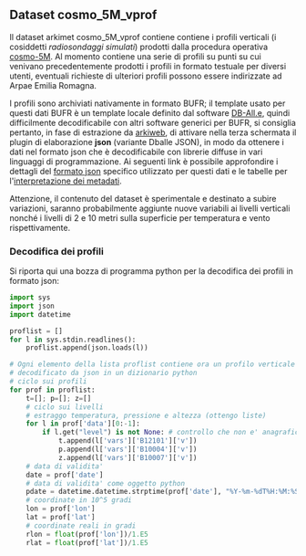 ## Dataset cosmo_5M_vprof

Il dataset arkimet cosmo_5M_vprof contiene contiene i profili
verticali (i cosiddetti *radiosondaggi simulati*) prodotti dalla
procedura operativa [cosmo-5M](cosmo-5M). Al momento contiene una
serie di profili su punti su cui venivano precedentemente prodotti i
profili in formato testuale per diversi utenti, eventuali richieste di
ulteriori profili possono essere indirizzate ad Arpae Emilia Romagna.

I profili sono archiviati nativamente in formato BUFR; il template
usato per questi dati BUFR è un template locale definito dal software
[DB-All.e](https://github.com/ARPA-SIMC/dballe), quindi difficilmente
decodificabile con altri software generici per BUFR, si consiglia
pertanto, in fase di estrazione da [arkiweb](arkiweb), di attivare
nella terza schermata il plugin di elaborazione **json** (variante
Dballe JSON), in modo da ottenere i dati nel formato json che è
decodificabile con librerie diffuse in vari linguaggi di
programmazione. Ai seguenti link è possibile approfondire i dettagli
del [formato
json](http://www.raspibo.org/wiki/index.php/Gruppo_Meteo/RFC-rmap#Formati)
specifico utilizzato per questi dati e le tabelle per
l'[interpretazione dei
metadati](http://www.raspibo.org/wiki/index.php/Gruppo_Meteo/RFC-rmap#Dati_e_Metadati).

Attenzione, il contenuto del dataset è sperimentale e destinato a
subire variazioni, saranno probabilmente aggiunte nuove variabili ai
livelli verticali nonché i livelli di 2 e 10 metri sulla superficie
per temperatura e vento rispettivamente.

### Decodifica dei profili

Si riporta qui una bozza di programma python per la decodifica dei
profili in formato json:

```python
import sys
import json
import datetime

proflist = []
for l in sys.stdin.readlines():
    proflist.append(json.loads(l))

# Ogni elemento della lista proflist contiene ora un profilo verticale
# decodificato da json in un dizionario python
# ciclo sui profili
for prof in proflist:
    t=[]; p=[]; z=[]
    # ciclo sui livelli
    # estraggo temperatura, pressione e altezza (ottengo liste)
    for l in prof['data'][0:-1]:
        if l.get("level") is not None: # controllo che non e' anagrafica
            t.append(l['vars']['B12101']['v'])
            p.append(l['vars']['B10004']['v'])
            z.append(l['vars']['B10007']['v'])
    # data di validita'
    date = prof['date']
    # data di validita' come oggetto python
    pdate = datetime.datetime.strptime(prof['date'], "%Y-%m-%dT%H:%M:%SZ")
    # coordinate in 10^5 gradi
    lon = prof['lon']
    lat = prof['lat']
    # coordinate reali in gradi
    rlon = float(prof['lon'])/1.E5
    rlat = float(prof['lat'])/1.E5
```

